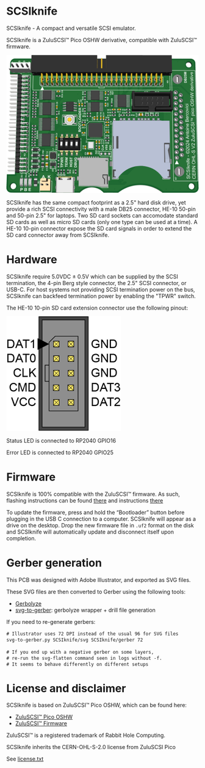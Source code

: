 # SCSIknife

SCSIknife - A compact and versatile SCSI emulator.

SCSIknife is a ZuluSCSI™ Pico OSHW derivative, compatible with ZuluSCSI™ firmware.

<img width="600px" src="images/scsiknifeboard.png" />

SCSIknife has the same compact footprint as a 2.5" hard disk drive, yet provide a rich SCSI connectivity with a male DB25 connector, HE-10 50-pin and 50-pin 2.5" for laptops. Two SD card sockets can accomodate standard SD cards as well as micro SD cards (only one type can be used at a time). A HE-10 10-pin connector expose the SD card signals in order to extend the SD card connector away from SCSIknife.

# Hardware

SCSIknife require 5.0VDC ± 0.5V which can be supplied by the SCSI termination, the 4-pin Berg style connector, the 2.5" SCSI connector, or USB-C.
For host systems not providing SCSI termination power on the bus, SCSIknife can backfeed termination power by enabling the "TPWR" switch.

The HE-10 10-pin SD card extension connector use the following pinout:

<img width="300px" src="images/sdextpinout.png" />

Status LED is connected to RP2040 GPIO16

Error LED is connected to RP2040 GPIO25

# Firmware

SCSIknife is 100% compatible with the ZuluSCSI™ firmware.
As such, flashing instructions can be found [there](https://github.com/ZuluSCSI/ZuluSCSI-firmware?tab=readme-ov-file#programming--bootloader) and instructions [there](https://github.com/ZuluSCSI/ZuluSCSI-firmware/blob/main/README.md)

To update the firmware, press and hold the “Bootloader” button before plugging in the USB C connection to a computer. SCSIknife will appear as a drive on the desktop. Drop the new firmware file in `.uf2` format on the disk and SCSIknife will automatically update and disconnect itself upon completion. 

# Gerber generation

This PCB was designed with Adobe Illustrator, and exported as SVG files.

These SVG files are then converted to Gerber using the following tools:
* [Gerbolyze](https://github.com/jaseg/gerbolyze)
* [svg-to-gerber](https://github.com/Altomare/svg-to-gerber): gerbolyze wrapper + drill file generation

If you need to re-generate gerbers:
```shell
# Illustrator uses 72 DPI instead of the usual 96 for SVG files
svg-to-gerber.py SCSIknife/svg SCSIknife/gerber 72

# If you end up with a negative gerber on some layers, 
# re-run the svg-flatten command seen in logs without -f.
# It seems to behave differently on different setups
```

# License and disclaimer

SCSIknife is based on ZuluSCSI™ Pico OSHW, which can be found here:
* [ZuluSCSI™ Pico OSHW](https://github.com/ZuluSCSI/ZuluSCSI-Pico-OSHW)
* [ZuluSCSI™ Firmware](http://github.com/ZuluSCSI/ZuluSCSI-firmware)

ZuluSCSI™ is a registered trademark of Rabbit Hole Computing.

SCSIknife inherits the CERN-OHL-S-2.0 license from ZuluSCSI Pico

See [license.txt](LICENSE.txt)
